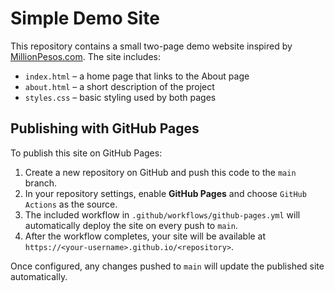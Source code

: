 # Simple Demo Site

This repository contains a small two-page demo website inspired by [MillionPesos.com](https://millionpesos.com/). The site includes:

- `index.html` – a home page that links to the About page
- `about.html` – a short description of the project
- `styles.css` – basic styling used by both pages

## Publishing with GitHub Pages

To publish this site on GitHub Pages:

1. Create a new repository on GitHub and push this code to the `main` branch.
2. In your repository settings, enable **GitHub Pages** and choose `GitHub Actions` as the source.
3. The included workflow in `.github/workflows/github-pages.yml` will automatically deploy the site on every push to `main`.
4. After the workflow completes, your site will be available at `https://<your-username>.github.io/<repository>`.

Once configured, any changes pushed to `main` will update the published site automatically.
